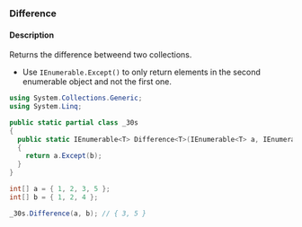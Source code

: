 ### Difference

#### Description



Returns the difference betweend two collections.

- Use `IEnumerable.Except()` to only return elements in the second enumerable object and not the first one.

```csharp
using System.Collections.Generic;
using System.Linq;

public static partial class _30s 
{
  public static IEnumerable<T> Difference<T>(IEnumerable<T> a, IEnumerable<T> b) 
  {
    return a.Except(b);
  }
}
```

```csharp
int[] a = { 1, 2, 3, 5 };
int[] b = { 1, 2, 4 };

_30s.Difference(a, b); // { 3, 5 }
```
